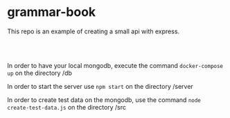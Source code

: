 # grammar-book

This repo is an example of creating a small api with express.

<br/><br/> 

In order to have your local mongodb, execute the command ```docker-compose up``` on the directory /db

In order to start the server use ```npm start``` on the directory /server

In order to create test data on the mongodb, use the command ```node create-test-data.js``` on the directory /src
